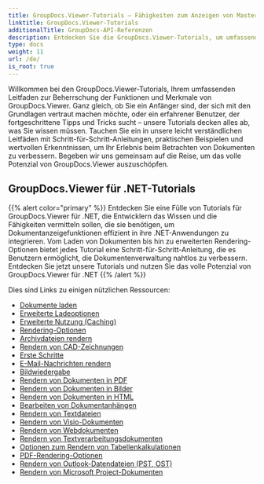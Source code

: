 ```yaml
---
title: GroupDocs.Viewer-Tutorials – Fähigkeiten zum Anzeigen von Masterdokumenten
linktitle: GroupDocs.Viewer-Tutorials
additionalTitle: GroupDocs-API-Referenzen
description: Entdecken Sie die GroupDocs.Viewer-Tutorials, um umfassende Anleitungen zur Maximierung der Dokumentanzeigefunktionen zu erhalten. Schöpfen Sie noch heute sein volles Potenzial aus!
type: docs
weight: 11
url: /de/
is_root: true
---
```


Willkommen bei den GroupDocs.Viewer-Tutorials, Ihrem umfassenden Leitfaden zur Beherrschung der Funktionen und Merkmale von GroupDocs.Viewer. Ganz gleich, ob Sie ein Anfänger sind, der sich mit den Grundlagen vertraut machen möchte, oder ein erfahrener Benutzer, der fortgeschrittene Tipps und Tricks sucht – unsere Tutorials decken alles ab, was Sie wissen müssen. Tauchen Sie ein in unsere leicht verständlichen Leitfäden mit Schritt-für-Schritt-Anleitungen, praktischen Beispielen und wertvollen Erkenntnissen, um Ihr Erlebnis beim Betrachten von Dokumenten zu verbessern. Begeben wir uns gemeinsam auf die Reise, um das volle Potenzial von GroupDocs.Viewer auszuschöpfen.

## GroupDocs.Viewer für .NET-Tutorials
{{% alert color="primary" %}}
Entdecken Sie eine Fülle von Tutorials für GroupDocs.Viewer für .NET, die Entwicklern das Wissen und die Fähigkeiten vermitteln sollen, die sie benötigen, um Dokumentanzeigefunktionen effizient in ihre .NET-Anwendungen zu integrieren. Vom Laden von Dokumenten bis hin zu erweiterten Rendering-Optionen bietet jedes Tutorial eine Schritt-für-Schritt-Anleitung, die es Benutzern ermöglicht, die Dokumentenverwaltung nahtlos zu verbessern. Entdecken Sie jetzt unsere Tutorials und nutzen Sie das volle Potenzial von GroupDocs.Viewer für .NET
{{% /alert %}}

Dies sind Links zu einigen nützlichen Ressourcen:
 
- [Dokumente laden](./net/loading-documents/)
- [Erweiterte Ladeoptionen](./net/advanced-loading/)
- [Erweiterte Nutzung (Caching)](./net/advanced-usage-caching/)
- [Rendering-Optionen](./net/rendering-options/)
- [Archivdateien rendern](./net/rendering-archive-files/)
- [Rendern von CAD-Zeichnungen](./net/rendering-cad-drawings/)
- [Erste Schritte](./net/getting-started/)
- [E-Mail-Nachrichten rendern](./net/rendering-email-messages/)
- [Bildwiedergabe](./net/image-rendering/)
- [Rendern von Dokumenten in PDF](./net/rendering-documents-pdf/)
- [Rendern von Dokumenten in Bilder](./net/rendering-documents-images/)
- [Rendern von Dokumenten in HTML](./net/rendering-documents-html/)
- [Bearbeiten von Dokumentanhängen](./net/processing-document-attachments/)
- [Rendern von Textdateien](./net/rendering-text-files/)
- [Rendern von Visio-Dokumenten](./net/rendering-visio-documents/)
- [Rendern von Webdokumenten](./net/rendering-web-documents/)
- [Rendern von Textverarbeitungsdokumenten](./net/rendering-word-processing-documents/)
- [Optionen zum Rendern von Tabellenkalkulationen](./net/spreadsheet-rendering-options/)
- [PDF-Rendering-Optionen](./net/pdf-rendering-options/)
- [Rendern von Outlook-Datendateien (PST, OST)](./net/rendering-outlook-data-files/)
- [Rendern von Microsoft Project-Dokumenten](./net/rendering-ms-project-documents/)
